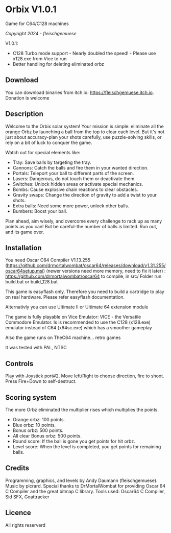 # Orbix V1.0.1

Game for C64/C128 machines

*Copyright 2024 - fleischgemuese*

V1.0.1: 
* C128 Turbo mode support - Nearly doubled the speed! - Please use x128.exe from Vice to run
* Better handling for deleting eliminated orbz


## Download
You can download binaries from itch.io: https://fleischgemuese.itch.io. Donation is welcome

## Description
Welcome to the Orbix solar system! Your mission is simple: eliminate all the orange Orbz by launching a ball from the 
top to clear each level. But it's not just about accuracy-plan your shots carefully, use puzzle-solving skills, or 
rely on a bit of luck to conquer the game.

Watch out for special elements like:

* Tray: Save balls by targeting the tray.
* Cannons: Catch the balls and fire them in your wanted direction.
* Portals: Teleport your ball to different parts of the screen.
* Lasers: Dangerous, do not touch them or deactivate them.
* Switches: Unlock hidden areas or activate special mechanics.
* Bombs: Cause explosive chain reactions to clear obstacles.
* Gravity swaps: Change the direction of gravity to add a twist to your shots.
* Extra balls: Need some more power, unlock other balls.
* Bumbers: Boost your ball.

Plan ahead, aim wisely, and overcome every challenge to rack up as many points as you can! But be careful-the number of balls is limited. Run out, and its game over.

## Installation
You need Oscar C64 Compiler V1.13.255 (https://github.com/drmortalwombat/oscar64/releases/download/v1.31.255/oscar64setup.msi) (newer versions need more memory, need to fix it later) : https://github.com/drmortalwombat/oscar64 to compile, in src/ Folder run build.bat or build_128.bat

This game is easyflash only. Therefore you need to build a cartridge to play on real hardware. Please refer easyflash documentation.

Alternativly you can use Ultimate II or Ultimate 64 extension module

The game is fully playable on Vice Emulator: VICE - the Versatile Commodore Emulator. Is is recommended to use the C128 (x128.exe) emulator instead of C64 (x64sc.exe) which has a smoother gameplay

Also the game runs on TheC64 machine... retro games

It was tested with PAL, NTSC

## Controls
Play with Joystick port#2. Move left/Right to choose direction, fire to shoot. Press Fire+Down to self-destruct.

## Scoring system

The more Orbz eliminated the multiplier rises which multiplies the points.
* Orange orbz: 100 points.
* Blue orbz: 10 points.
* Bonus orbz: 500 points.
* All clear Bonus orbz: 500 points.
* Round score: If the ball is gone you get points for hit orbz.
* Level score: When the level is completed, you get points for remaining balls.

## Credits
Programming, graphics, and levels by Andy Daumann (fleischgemuese).
Music by picrard.
Special thanks to DrMortalWombat for providing Oscar 64 C Compiler and the great bitmap C library. Tools used: Oscar64 C Compiler, Sid SFX, Goattracker

## Licence
All rights reserverd
